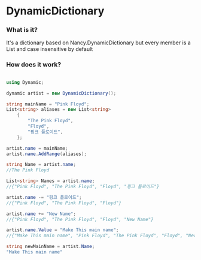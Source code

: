 ﻿# DynamicDictionary


### What is it?
It's a dictionary based on Nancy.DynamicDictionary but every member is a List and case insensitive by default

### How does it work?

```csharp

using Dynamic;

dynamic artist = new DynamicDictionary();

string mainName = "Pink Floyd";
List<string> aliases = new List<string>
    {
        "The Pink Floyd",
        "Floyd",
        "핑크 플로이드",
    };

artist.name = mainName;
artist.name.AddRange(aliases);

string Name = artist.name;
//The Pink Floyd

List<string> Names = artist.name;
//{"Pink Floyd", "The Pink Floyd", "Floyd", "핑크 플로이드"}

artist.name -= "핑크 플로이드";
//{"Pink Floyd", "The Pink Floyd", "Floyd"}

artist.name += "New Name";
//{"Pink Floyd", "The Pink Floyd", "Floyd", "New Name"}

artist.name.Value = "Make This main name";
//{"Make This main name", "Pink Floyd", "The Pink Floyd", "Floyd", "New Name"}

string newMainName = artist.Name;
"Make This main name"

````